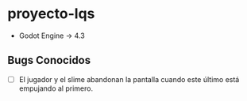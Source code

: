 # proyecto-lqs

- Godot Engine &rarr; 4.3

## Bugs Conocidos

- [ ] El jugador y el slime abandonan la pantalla cuando este último está empujando al primero.

